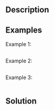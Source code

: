 # 

## Description

## Examples
Example 1:
~~~

~~~

Example 2:
~~~

~~~

Example 3:
~~~

~~~

## Solution

